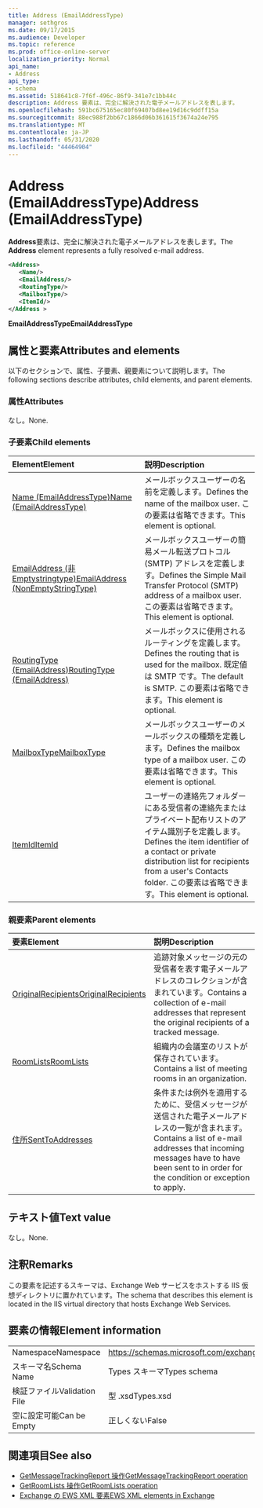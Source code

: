 ```yaml
---
title: Address (EmailAddressType)
manager: sethgros
ms.date: 09/17/2015
ms.audience: Developer
ms.topic: reference
ms.prod: office-online-server
localization_priority: Normal
api_name:
- Address
api_type:
- schema
ms.assetid: 518641c8-7f6f-496c-86f9-341e7c1bb44c
description: Address 要素は、完全に解決された電子メールアドレスを表します。
ms.openlocfilehash: 591bc675165ec80f69407bd8ee19d16c9ddff15a
ms.sourcegitcommit: 88ec988f2bb67c1866d06b361615f3674a24e795
ms.translationtype: MT
ms.contentlocale: ja-JP
ms.lasthandoff: 05/31/2020
ms.locfileid: "44464904"
---
```

# <a name="address-emailaddresstype"></a><span data-ttu-id="acf67-103">Address (EmailAddressType)</span><span class="sxs-lookup"><span data-stu-id="acf67-103">Address (EmailAddressType)</span></span>

<span data-ttu-id="acf67-104">**Address**要素は、完全に解決された電子メールアドレスを表します。</span><span class="sxs-lookup"><span data-stu-id="acf67-104">The **Address** element represents a fully resolved e-mail address.</span></span> 
  
```XML
<Address>
   <Name/>
   <EmailAddress/>
   <RoutingType/>
   <MailboxType/>
   <ItemId/>
</Address >
```

 <span data-ttu-id="acf67-105">**EmailAddressType**</span><span class="sxs-lookup"><span data-stu-id="acf67-105">**EmailAddressType**</span></span>
## <a name="attributes-and-elements"></a><span data-ttu-id="acf67-106">属性と要素</span><span class="sxs-lookup"><span data-stu-id="acf67-106">Attributes and elements</span></span>

<span data-ttu-id="acf67-107">以下のセクションで、属性、子要素、親要素について説明します。</span><span class="sxs-lookup"><span data-stu-id="acf67-107">The following sections describe attributes, child elements, and parent elements.</span></span>
  
### <a name="attributes"></a><span data-ttu-id="acf67-108">属性</span><span class="sxs-lookup"><span data-stu-id="acf67-108">Attributes</span></span>

<span data-ttu-id="acf67-109">なし。</span><span class="sxs-lookup"><span data-stu-id="acf67-109">None.</span></span>
  
### <a name="child-elements"></a><span data-ttu-id="acf67-110">子要素</span><span class="sxs-lookup"><span data-stu-id="acf67-110">Child elements</span></span>

|<span data-ttu-id="acf67-111">**Element**</span><span class="sxs-lookup"><span data-stu-id="acf67-111">**Element**</span></span>|<span data-ttu-id="acf67-112">**説明**</span><span class="sxs-lookup"><span data-stu-id="acf67-112">**Description**</span></span>|
|:-----|:-----|
|[<span data-ttu-id="acf67-113">Name (EmailAddressType)</span><span class="sxs-lookup"><span data-stu-id="acf67-113">Name (EmailAddressType)</span></span>](name-emailaddresstype.md) <br/> |<span data-ttu-id="acf67-114">メールボックスユーザーの名前を定義します。</span><span class="sxs-lookup"><span data-stu-id="acf67-114">Defines the name of the mailbox user.</span></span> <span data-ttu-id="acf67-115">この要素は省略できます。</span><span class="sxs-lookup"><span data-stu-id="acf67-115">This element is optional.</span></span>  <br/> |
|[<span data-ttu-id="acf67-116">EmailAddress (非 Emptystringtype)</span><span class="sxs-lookup"><span data-stu-id="acf67-116">EmailAddress (NonEmptyStringType)</span></span>](emailaddress-nonemptystringtype.md) <br/> |<span data-ttu-id="acf67-117">メールボックスユーザーの簡易メール転送プロトコル (SMTP) アドレスを定義します。</span><span class="sxs-lookup"><span data-stu-id="acf67-117">Defines the Simple Mail Transfer Protocol (SMTP) address of a mailbox user.</span></span> <span data-ttu-id="acf67-118">この要素は省略できます。</span><span class="sxs-lookup"><span data-stu-id="acf67-118">This element is optional.</span></span>  <br/> |
|[<span data-ttu-id="acf67-119">RoutingType (EmailAddress)</span><span class="sxs-lookup"><span data-stu-id="acf67-119">RoutingType (EmailAddress)</span></span>](routingtype-emailaddress.md) <br/> |<span data-ttu-id="acf67-120">メールボックスに使用されるルーティングを定義します。</span><span class="sxs-lookup"><span data-stu-id="acf67-120">Defines the routing that is used for the mailbox.</span></span> <span data-ttu-id="acf67-121">既定値は SMTP です。</span><span class="sxs-lookup"><span data-stu-id="acf67-121">The default is SMTP.</span></span> <span data-ttu-id="acf67-122">この要素は省略できます。</span><span class="sxs-lookup"><span data-stu-id="acf67-122">This element is optional.</span></span>  <br/> |
|[<span data-ttu-id="acf67-123">MailboxType</span><span class="sxs-lookup"><span data-stu-id="acf67-123">MailboxType</span></span>](mailboxtype.md) <br/> |<span data-ttu-id="acf67-124">メールボックスユーザーのメールボックスの種類を定義します。</span><span class="sxs-lookup"><span data-stu-id="acf67-124">Defines the mailbox type of a mailbox user.</span></span> <span data-ttu-id="acf67-125">この要素は省略できます。</span><span class="sxs-lookup"><span data-stu-id="acf67-125">This element is optional.</span></span>  <br/> |
|[<span data-ttu-id="acf67-126">ItemId</span><span class="sxs-lookup"><span data-stu-id="acf67-126">ItemId</span></span>](itemid.md) <br/> |<span data-ttu-id="acf67-127">ユーザーの連絡先フォルダーにある受信者の連絡先またはプライベート配布リストのアイテム識別子を定義します。</span><span class="sxs-lookup"><span data-stu-id="acf67-127">Defines the item identifier of a contact or private distribution list for recipients from a user's Contacts folder.</span></span> <span data-ttu-id="acf67-128">この要素は省略できます。</span><span class="sxs-lookup"><span data-stu-id="acf67-128">This element is optional.</span></span>  <br/> |
   
### <a name="parent-elements"></a><span data-ttu-id="acf67-129">親要素</span><span class="sxs-lookup"><span data-stu-id="acf67-129">Parent elements</span></span>

|<span data-ttu-id="acf67-130">**要素**</span><span class="sxs-lookup"><span data-stu-id="acf67-130">**Element**</span></span>|<span data-ttu-id="acf67-131">**説明**</span><span class="sxs-lookup"><span data-stu-id="acf67-131">**Description**</span></span>|
|:-----|:-----|
|[<span data-ttu-id="acf67-132">OriginalRecipients</span><span class="sxs-lookup"><span data-stu-id="acf67-132">OriginalRecipients</span></span>](originalrecipients.md) <br/> |<span data-ttu-id="acf67-133">追跡対象メッセージの元の受信者を表す電子メールアドレスのコレクションが含まれています。</span><span class="sxs-lookup"><span data-stu-id="acf67-133">Contains a collection of e-mail addresses that represent the original recipients of a tracked message.</span></span>  <br/> |
|[<span data-ttu-id="acf67-134">RoomLists</span><span class="sxs-lookup"><span data-stu-id="acf67-134">RoomLists</span></span>](roomlists.md) <br/> |<span data-ttu-id="acf67-135">組織内の会議室のリストが保存されています。</span><span class="sxs-lookup"><span data-stu-id="acf67-135">Contains a list of meeting rooms in an organization.</span></span>  <br/> |
|[<span data-ttu-id="acf67-136">住所</span><span class="sxs-lookup"><span data-stu-id="acf67-136">SentToAddresses</span></span>](senttoaddresses.md) <br/> |<span data-ttu-id="acf67-137">条件または例外を適用するために、受信メッセージが送信された電子メールアドレスの一覧が含まれます。</span><span class="sxs-lookup"><span data-stu-id="acf67-137">Contains a list of e-mail addresses that incoming messages have to have been sent to in order for the condition or exception to apply.</span></span>  <br/> |
   
## <a name="text-value"></a><span data-ttu-id="acf67-138">テキスト値</span><span class="sxs-lookup"><span data-stu-id="acf67-138">Text value</span></span>

<span data-ttu-id="acf67-139">なし。</span><span class="sxs-lookup"><span data-stu-id="acf67-139">None.</span></span>
  
## <a name="remarks"></a><span data-ttu-id="acf67-140">注釈</span><span class="sxs-lookup"><span data-stu-id="acf67-140">Remarks</span></span>

<span data-ttu-id="acf67-141">この要素を記述するスキーマは、Exchange Web サービスをホストする IIS 仮想ディレクトリに置かれています。</span><span class="sxs-lookup"><span data-stu-id="acf67-141">The schema that describes this element is located in the IIS virtual directory that hosts Exchange Web Services.</span></span>
  
## <a name="element-information"></a><span data-ttu-id="acf67-142">要素の情報</span><span class="sxs-lookup"><span data-stu-id="acf67-142">Element information</span></span>

|||
|:-----|:-----|
|<span data-ttu-id="acf67-143">Namespace</span><span class="sxs-lookup"><span data-stu-id="acf67-143">Namespace</span></span>  <br/> |https://schemas.microsoft.com/exchange/services/2006/types  <br/> |
|<span data-ttu-id="acf67-144">スキーマ名</span><span class="sxs-lookup"><span data-stu-id="acf67-144">Schema Name</span></span>  <br/> |<span data-ttu-id="acf67-145">Types スキーマ</span><span class="sxs-lookup"><span data-stu-id="acf67-145">Types schema</span></span>  <br/> |
|<span data-ttu-id="acf67-146">検証ファイル</span><span class="sxs-lookup"><span data-stu-id="acf67-146">Validation File</span></span>  <br/> |<span data-ttu-id="acf67-147">型 .xsd</span><span class="sxs-lookup"><span data-stu-id="acf67-147">Types.xsd</span></span>  <br/> |
|<span data-ttu-id="acf67-148">空に設定可能</span><span class="sxs-lookup"><span data-stu-id="acf67-148">Can be Empty</span></span>  <br/> |<span data-ttu-id="acf67-149">正しくない</span><span class="sxs-lookup"><span data-stu-id="acf67-149">False</span></span>  <br/> |
   
## <a name="see-also"></a><span data-ttu-id="acf67-150">関連項目</span><span class="sxs-lookup"><span data-stu-id="acf67-150">See also</span></span>

- [<span data-ttu-id="acf67-151">GetMessageTrackingReport 操作</span><span class="sxs-lookup"><span data-stu-id="acf67-151">GetMessageTrackingReport operation</span></span>](getmessagetrackingreport-operation.md) 
- [<span data-ttu-id="acf67-152">GetRoomLists 操作</span><span class="sxs-lookup"><span data-stu-id="acf67-152">GetRoomLists operation</span></span>](getroomlists-operation.md)
- [<span data-ttu-id="acf67-153">Exchange の EWS XML 要素</span><span class="sxs-lookup"><span data-stu-id="acf67-153">EWS XML elements in Exchange</span></span>](ews-xml-elements-in-exchange.md)

